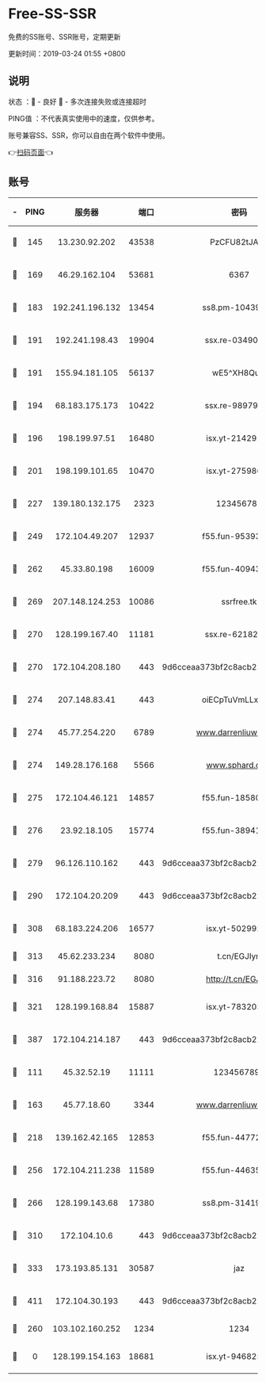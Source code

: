 # Free-SS-SSR

免费的SS账号、SSR账号，定期更新

更新时间：2019-03-24 01:55 +0800

## 说明

状态     ：🙂 - 良好 🙁 - 多次连接失败或连接超时

PING值   ：不代表真实使用中的速度，仅供参考。

账号兼容SS、SSR，你可以自由在两个软件中使用。

👉[扫码页面](https://liesauer.github.io/Free-SS-SSR/)👈

## 账号

|-|PING|服务器|端口|密码|加密方式|区域|
|:----:|:----:|:-----:|-----:|:----:|:----:|:----:|
|🙂|145|13.230.92.202|43538|PzCFU82tJAdZ|aes-256-cfb|JP|
|🙂|169|46.29.162.104|53681|6367|aes-128-ctr|RU|
|🙂|183|192.241.196.132|13454|ss8.pm-10439574|aes-256-cfb|US|
|🙂|191|192.241.198.43|19904|ssx.re-03490817|aes-256-cfb|US|
|🙂|191|155.94.181.105|56137|wE5^XH8Quw|aes-256-cfb|US|
|🙂|194|68.183.175.173|10422|ssx.re-98979654|aes-256-cfb|US|
|🙂|196|198.199.97.51|16480|isx.yt-21429161|aes-256-cfb|US|
|🙂|201|198.199.101.65|10470|isx.yt-27598689|aes-256-cfb|US|
|🙂|227|139.180.132.175|2323|123456789|aes-256-cfb|SG|
|🙂|249|172.104.49.207|12937|f55.fun-95393089|aes-256-cfb|SG|
|🙂|262|45.33.80.198|16009|f55.fun-40943567|aes-256-cfb|US|
|🙂|269|207.148.124.253|10086|ssrfree.tk|aes-256-cfb|SG|
|🙂|270|128.199.167.40|11181|ssx.re-62182209|aes-256-cfb|SG|
|🙂|270|172.104.208.180|443|9d6cceaa373bf2c8acb22e60b6a58be6|aes-256-cfb|US|
|🙂|274|207.148.83.41|443|oiECpTuVmLLxk4Ts|aes-256-cfb|AU|
|🙂|274|45.77.254.220|6789|www.darrenliuwei.com|aes-256-cfb|SG|
|🙂|274|149.28.176.168|5566|www.sphard.com|aes-256-cfb|AU|
|🙂|275|172.104.46.121|14857|f55.fun-18580153|aes-256-cfb|SG|
|🙂|276|23.92.18.105|15774|f55.fun-38941724|aes-256-cfb|US|
|🙂|279|96.126.110.162|443|9d6cceaa373bf2c8acb22e60b6a58be6|aes-256-cfb|US|
|🙂|290|172.104.20.209|443|9d6cceaa373bf2c8acb22e60b6a58be6|aes-256-cfb|US|
|🙂|308|68.183.224.206|16577|isx.yt-50299273|aes-256-cfb|SG|
|🙂|313|45.62.233.234|8080|t.cn/EGJIyrl|rc4-md5|CA|
|🙂|316|91.188.223.72|8080|http://t.cn/EGJIyrl|rc4-md5|RU|
|🙂|321|128.199.168.84|15887|isx.yt-78320366|aes-256-cfb|SG|
|🙂|387|172.104.214.187|443|9d6cceaa373bf2c8acb22e60b6a58be6|aes-256-cfb|US|
|🙂|111|45.32.52.19|11111|1234567890|aes-256-cfb|JP|
|🙂|163|45.77.18.60|3344|www.darrenliuwei.com|aes-256-cfb|JP|
|🙂|218|139.162.42.165|12853|f55.fun-44772761|aes-256-cfb|SG|
|🙂|256|172.104.211.238|11589|f55.fun-44635800|aes-256-cfb|US|
|🙂|266|128.199.143.68|17380|ss8.pm-31419663|aes-256-cfb|SG|
|🙂|310|172.104.10.6|443|9d6cceaa373bf2c8acb22e60b6a58be6|aes-256-cfb|US|
|🙂|333|173.193.85.131|30587|jaz|aes-256-cfb|US|
|🙂|411|172.104.30.193|443|9d6cceaa373bf2c8acb22e60b6a58be6|aes-256-cfb|US|
|🙁|260|103.102.160.252|1234|1234|rc4-md5|JP|
|🙁|0|128.199.154.163|18681|isx.yt-94682551|aes-256-cfb|SG|
